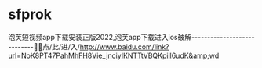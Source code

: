 # sfprok
泡芙短视频app下载安装正版2022,泡芙app下载进入ios破解----------------------------🧢🧢点/此/进/入/http://www.baidu.com/link?url=NoK8PT47PahMhFH8Vie_jnciyIKNTTtVBQKpill6udK&amp;wd
